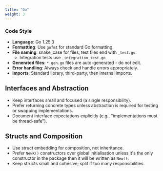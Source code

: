 ```yaml
---
title: "Go"
weight: 3
---
```


### Code Style

- **Language**: Go 1.25.3
- **Formatting**: Use `gofmt` for standard Go formatting.
- **File naming**: snake_case for files, test files end with `_test.go`.
	- Integration tests use `_integration_test.go`
- **Generated files**: `*.gen.go` files are auto-generated - do not edit.
- **Error handling**: Always check and handle errors appropriately.
- **Imports**: Standard library, third-party, then internal imports.

## Interfaces and Abstraction

- Keep interfaces small and focused (a single responsibility).
- Prefer returning concrete types unless abstraction is required for testing or swapping implementations.
- Document interface expectations explicitly (e.g., "implementations must be thread-safe").

## Structs and Composition

- Use struct embedding for composition, not inheritance.
- Prefer `NewX()` constructors over global initialisation unless it's the only constructor in the package then it will
  be written as `New()`.
- Keep structs small and cohesive; split if too many responsibilities.
